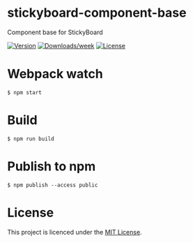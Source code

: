# stickyboard-component-base
Component base for StickyBoard

[![Version](https://img.shields.io/npm/v/@stickyboard/component-base.svg)](https://npmjs.org/package/@stickyboard/component-base)
[![Downloads/week](https://img.shields.io/npm/dw/@stickyboard/component-base.svg)](https://npmjs.org/package/@stickyboard/component-base)
[![License](https://img.shields.io/npm/l/@stickyboard/component-base.svg)](https://github.com/soaple/@stickyboard/component-base/blob/master/package.json)

# Webpack watch
```bsh
$ npm start
```

# Build
```bsh
$ npm run build
```

# Publish to npm
```bsh
$ npm publish --access public
```

# License
This project is licenced under the [MIT License](http://opensource.org/licenses/mit-license.html).
